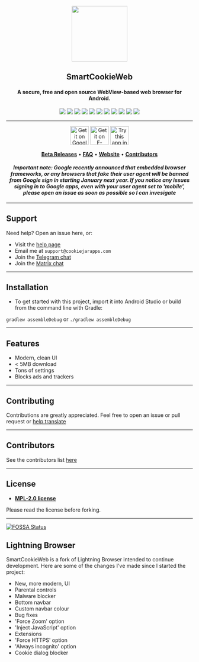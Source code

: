 <p align="center"><a href="http://smartcookieweb.com"><img src="https://storeimg.com/uploads/600fea540711e.jpg" width="150"></a></p>
<h2 align="center"><b>SmartCookieWeb</b></h2>
<h4 align="center">A secure, free and open source WebView-based web browser for Android.</h4>

<p align="center"> 
<a href="https://github.com/CookieJarApps/SmartCookieWeb/releases" alt="GitHub Release (latest by date)"><img src="https://img.shields.io/github/v/release/CookieJarApps/SmartCookieWeb.svg" ></a> 
<a href="https://github.com/CookieJarApps/SmartCookieWeb/actions" alt="Android CI"><img src="https://github.com/CookieJarApps/SmartCookieWeb/workflows/Android%20CI/badge.svg?event=push"></a> 
<a href="https://img.shields.io/travis/cookiejarapps/smartcookieweb" alt="Travis (.org)"><img src="https://img.shields.io/travis/cookiejarapps/smartcookieweb"></a> 
<a href="https://www.mozilla.org/en-US/MPL/2.0/" alt="MPL-2.0 License"><img src="https://img.shields.io/github/license/cookiejarapps/smartcookieweb"></a> 
<a href="https://app.fossa.com/projects/git%2Bgithub.com%2FCookieJarApps%2FSmartCookieWeb?ref=badge_shield" alt="FOSSA Status"><img src="https://app.fossa.com/api/projects/git%2Bgithub.com%2FCookieJarApps%2FSmartCookieWeb.svg?type=shield"></a> 
<a href="https://github.com/CookieJarApps/SmartCookieWeb/stargazers" alt="GitHub Stars"><img src="https://img.shields.io/github/stars/cookiejarapps/smartcookieweb?style=social"></a> 
<a href="https://github.com/CookieJarApps/SmartCookieWeb/issues" alt="GitHub Issues"><img src="https://img.shields.io/github/issues-raw/cookiejarapps/smartcookieweb"></a> 
<a href="https://crowdin.com/project/smartcookieweb" alt="Crowdin"><img src="https://badges.crowdin.net/smartcookieweb/localized.svg"></a> 
<a href="https://liberapay.com/CookieJarApps" alt="Liberapay Patrons"><img src="https://img.shields.io/liberapay/patrons/CookieJarApps"></a> 
<a href="https://t.me/scwgroup" alt="SmartCookieWeb Telegram"><img src="https://img.shields.io/badge/Chat%20on-Telegram-brightgreen.svg"></a> 
<a href="https://matrix.to/#/#smartcookieweb:matrix.org" alt="SmartCookieWeb Matrix"><img src="https://img.shields.io/badge/Chat%20on-Matrix-brightgreen.svg"></a> 
</p> 
<hr>
<p align="center">
 <a href='https://play.google.com/store/apps/details?id=com.cookiegames.smartcookie&pcampaignid=pcampaignidMKT-Other-global-all-co-prtnr-py-PartBadge-Mar2515-1'><img alt='Get it on Google Play' src='https://play.google.com/intl/en_gb/badges/static/images/badges/en_badge_web_generic.png' height="50"/></a> 
 <a href='https://f-droid.org/en/packages/com.cookiegames.smartcookie/'><img alt='Get it on F-Droid' src='https://gitlab.com/fdroid/artwork/-/raw/master/badge/get-it-on-en.png' height="50"/></a>
 <a href='https://cookiejarapps.com/device/'>
  <img alt='Try this app in your browser' src='https://storeimg.com/uploads/6009aab9069a2.png' height="50"/></a>
<p align="center"><a href="https://github.com/CookieJarApps/SmartCookieWeb-beta"><b>Beta Releases</b></a> &bull; <a href="https://help.cookiejarapps.com"><b>FAQ</b></a> &bull; <a href="https://smartcookieweb.com"><b>Website</b></a> &bull; <a href="https://smartcookieweb.com/contributors.php"><b>Contributors</b></a></p>
<h4 align="center"><em>Important note: Google recently announced that embedded browser frameworks, or any browsers that fake their user agent will be banned from Google sign in starting January next year. If you notice any issues signing in to Google apps, even with your user agent set to 'mobile', please open an issue as soon as possible so I can invesigate</em></h4>

---

## Support

Need help? Open an issue here, or:

- Visit the [help page](https://smartcookieweb.com/help)
- Email me at `support@cookiejarapps.com`
- Join the [Telegram chat](https://t.me/scwgroup)
- Join the [Matrix chat](https://matrix.to/#/#smartcookieweb:matrix.org)

---

## Installation

- To get started with this project, import it into Android Studio or build from the command line with Gradle:
 
 `gradlew assembleDebug` or `./gradlew assembleDebug`

---

## Features

- Modern, clean UI
- < 5MB download
- Tons of settings
- Blocks ads and trackers

---

## Contributing

Contributions are greatly appreciated. Feel free to open an issue or pull request or [help translate](translate.cookiejarapps.com)

---

## Contributors

See the contributors list [here](https://smartcookieweb.com/contributors.php)

---

## License

- **[MPL-2.0 license](https://www.mozilla.org/en-US/MPL/2.0/)**

Please read the license before forking.

---


[![FOSSA Status](https://app.fossa.com/api/projects/git%2Bgithub.com%2FCookieJarApps%2FSmartCookieWeb.svg?type=large)](https://app.fossa.com/projects/git%2Bgithub.com%2FCookieJarApps%2FSmartCookieWeb?ref=badge_large)

## Lightning Browser

SmartCookieWeb is a fork of Lightning Browser intended to continue development. Here are some of the changes I've made since I started the project:

- New, more modern, UI
- Parental controls
- Malware blocker
- Bottom navbar
- Custom navbar colour
- Bug fixes
- 'Force Zoom' option
- 'Inject JavaScript' option
- Extensions
- 'Force HTTPS' option
- 'Always incognito' option
- Cookie dialog blocker
